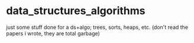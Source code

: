 # data_structures_algorithms
just some stuff done for a ds+algo; trees, sorts, heaps, etc. (don't read the papers i wrote, they are total garbage)
